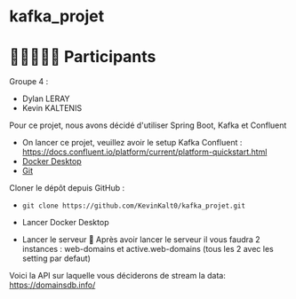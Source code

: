 # kafka_projet
# 👨🏼‍🤝‍👨🏼 Participants
Groupe 4 :
  - Dylan LERAY
  - Kevin KALTENIS
    
Pour ce projet, nous avons décidé d'utiliser Spring Boot, Kafka et Confluent

- On lancer ce projet, veuillez avoir le setup Kafka Confluent :
https://docs.confluent.io/platform/current/platform-quickstart.html
- [Docker Desktop](https://www.docker.com/products/docker-desktop/)
- [Git](https://git-scm.com/downloads)

Cloner le dépôt depuis GitHub :

  - `git clone https://github.com/KevinKalt0/kafka_projet.git`

- Lancer Docker Desktop
- Lancer le serveur 🚀
    Après avoir lancer le serveur il vous faudra 2 instances : web-domains et active.web-domains (tous les 2 avec les setting par defaut)

Voici la API sur laquelle vous déciderons de stream la data: https://domainsdb.info/

